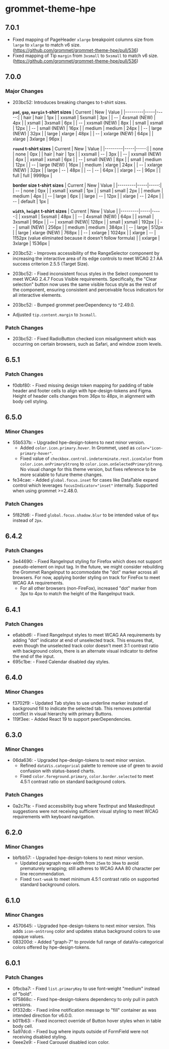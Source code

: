# grommet-theme-hpe

## 7.0.1

- Fixed mapping of PageHeader `xlarge` breakpoint columns size from `large` to `xlarge` to match v6 size. (https://github.com/grommet/grommet-theme-hpe/pull/536)
- Fixed mapping of Tip `margin` from `3xsmall` to `5xsmall` to match v6 size. (https://github.com/grommet/grommet-theme-hpe/pull/536)

## 7.0.0

### Major Changes

- 203bc52: Introduces breaking changes to t-shirt sizes.

  **`pad`, `gap`, `margin` t-shirt sizes**
  | Current | New | Value |
  |---------|-----|-----:|
  | hair | hair | 1px |
  | xxsmall | 5xsmall | 3px |
  | -- | 4xsmall (NEW) | 4px |
  | xsmall | 3xsmall | 6px |
  | -- | xxsmall (NEW) | 8px |
  | small | xsmall | 12px |
  | -- | small (NEW) | 16px |
  | medium | medium | 24px |
  | -- | large (NEW) | 32px |
  | large | xlarge | 48px |
  | -- | xxlarge (NEW) | 64px |
  | xlarge | 3xlarge | 96px |

  **`round` t-shirt sizes**
  | Current | New | Value |
  |---------|-----|-----:|
  | none | none | 0px |
  | hair | hair | 1px |
  | xxsmall | -- | 3px |
  | -- | xxsmall (NEW) | 4px |
  | xsmall | xsmall | 6px |
  | -- | small (NEW) | 8px |
  | small | medium | 12px |
  | -- | large (NEW) | 16px |
  | medium | xlarge | 24px |
  | -- | xxlarge (NEW) | 32px |
  | large | -- | 48px |
  | -- | -- | 64px |
  | xlarge | -- | 96px |
  | full | full | 9999px |

  **border size t-shirt sizes**
  | Current | New | Value |
  |---------|-----|-----:|
  | -- | none | 0px |
  | xsmall | xsmall | 1px |
  | small | small | 2px |
  | medium | medium | 4px |
  | -- | large | 6px |
  | large | -- | 12px |
  | xlarge | -- | 24px |
  | -- | default | 1px |

  **`width`, `height` t-shirt sizes**
  | Current | New | Value |
  |---------|-----|-----:|
  | xxsmall | 5xsmall | 48px |
  | -- | 4xsmall (NEW) | 64px |
  | xsmall | 3xsmall | 96px |
  | -- | xxsmall (NEW)| 128px |
  | small | xsmall | 192px |
  | -- | small (NEW) | 256px |
  | medium | medium | 384px |
  | -- | large | 512px |
  | large | xlarge (NEW) | 768px |
  | -- | xxlarge | 1024px |
  | xlarge | -- | 1152px (value eliminated because it doesn't follow formula) |
  | xxlarge | 3xlarge | 1536px |

- 203bc52: - Improves accessibility of the RangeSelector component by increasing the interactive area of its edge controls to meet WCAG 2.1 AA success criterion 2.5.5 (Target Size).
- 203bc52: - Fixed inconsistent focus styles in the Select component to meet WCAG 2.4.7 Focus Visible requirements.
  Specifically, the "Clear selection" button now uses the same visible focus style as the rest of the component,
  ensuring consistent and perceivable focus indicators for all interactive elements.
- 203bc52: - Bumped grommet peerDependency to ^2.49.0.
- Adjusted `tip.content.margin` to `3xsmall`.

### Patch Changes

- 203bc52: - Fixed RadioButton checked icon misalignment which was occurring on certain browsers, such as Safari, and window zoom levels.

## 6.5.1

### Patch Changes

- f0dbf80: - Fixed missing design token mapping for padding of table header and footer cells to align with hpe-design-tokens and Figma. Height of header cells changes from 36px to 48px, in alignment with body cell styling.

## 6.5.0

### Minor Changes

- 55b537b: - Upgraded hpe-design-tokens to next minor version.
  - Added `color.icon.primary.hover`. In Grommet, used as `color="icon-primary-hover"`.
  - Fixed value of `checkbox.control.indeterminate.rest.iconColor` from `color.icon.onPrimaryStrong` to `color.icon.onSelectedPrimaryStrong`. No visual change for this theme version, but fixes reference to be more scalable to future theme changes.
- fe34cae: - Added `global.focus.inset` for cases like DataTable expand control which leverages `focusIndicator="inset"` internally. Supported when using grommet >=2.48.0.

### Patch Changes

- 5f82fd6: - Fixed `global.focus.shadow.blur` to be intended value of `0px` instead of `2px`.

## 6.4.2

### Patch Changes

- 3e44690: - Fixed RangeInput styling for Firefox which does not support pseudo-element on input tag. In the future, we might consider rebuilding the Grommet RangeInput to accommodate the "dot" marker across all browsers. For now, applying border styling on track for FireFox to meet WCAG AA requirements.
  - For all other browsers (non-FireFox), increased "dot" marker from 3px to 4px to match the height of the RangeInput track.

## 6.4.1

### Patch Changes

- e6abbd6: - Fixed RangeInput styles to meet WCAG AA requirements by adding "dot" indicator at end of unselected track. This ensures that, even though the unselected track color doesn't meet 3:1 contrast ratio with background colors, there is an alternate visual indicator to define the end of the input.
- 695c1be: - Fixed Calendar disabled day styles.

## 6.4.0

### Minor Changes

- f3702f9: - Updated Tab styles to use underline marker instead of background fill to indicate the selected tab. This removes potential conflict in visual hierarchy with primary Buttons.
- 119f3ee: - Added React 19 to support peerDependencies.

## 6.3.0

### Minor Changes

- 06da636: - Upgraded hpe-design-tokens to next minor version.
  - Refined `dataVis.categorical` palette to remove use of green to avoid confusion with status-based charts.
  - Fixed `color.foreground.primary`, `color.border.selected` to meet 4.5:1 contrast ratio on standard background colors.

### Patch Changes

- 0a2c7fa: - Fixed accessibility bug where TextInput and MaskedInput suggestions were not receiving sufficient visual styling to meet WCAG requirements with keyboard navigation.

## 6.2.0

### Minor Changes

- bbfbb57: - Upgraded hpe-design-tokens to next minor version.
  - Updated paragraph max-width from `25em` to `30em` to avoid prematurely wrapping; still adheres to WCAG AAA 80 character per line recommendation.
  - Fixed `text-weak` to meet minimum 4.5:1 contrast ratio on supported standard background colors.

## 6.1.0

### Minor Changes

- 4570645: - Upgraded hpe-design-tokens to next minor version. This adds `icon-onStrong` color and updates status background colors to use opaque values.
- 083200d: - Added "graph-7" to provide full range of dataVis-categorical colors offered by hpe-design-tokens.

## 6.0.1

### Patch Changes

- 0fbcba7: - Fixed `list.primaryKey` to use font-weight "medium" instead of "bold".
- 075868c: - Fixed hpe-design-tokens dependency to only pull in patch versions.
- 0f332db: - Fixed inline notification message to "fill" container as was intended direction for v6.0.0.
- b011b63: - Fixed incorrect override of Button hover styles when in table body cell.
- 5a97dcd: - Fixed bug where inputs outside of FormField were not receiving disabled styling.
- 0eee2e9: - Fixed Carousel disabled icon color.
